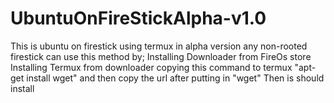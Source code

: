 # UbuntuOnFireStickAlpha-v1.0
This is ubuntu on firestick using termux in alpha version
any non-rooted firestick can use this method by;
Installing Downloader from FireOs store
Installing Termux from downloader
copying this command to termux "apt-get install wget" and then copy the url after putting in "wget"
Then is should install

